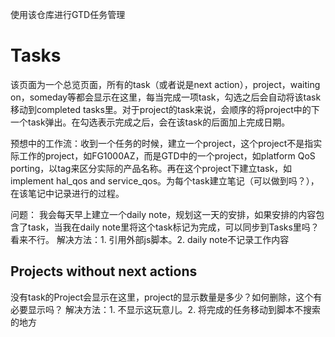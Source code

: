 使用该仓库进行GTD任务管理

# Tasks
该页面为一个总览页面，所有的task（或者说是next action），project，waiting on，someday等都会显示在这里，每当完成一项task，勾选之后会自动将该task移动到completed tasks里。对于project的task来说，会顺序的将project中的下一个task弹出。在勾选表示完成之后，会在该task的后面加上完成日期。

预想中的工作流：收到一个任务的时候，建立一个project，这个project不是指实际工作的project，如FG1000AZ，而是GTD中的一个project，如platform QoS porting，以tag来区分实际的产品名称。再在这个project下建立task，如implement hal_qos and service_qos。为每个task建立笔记（可以做到吗？），在该笔记中记录进行的过程。

问题：
我会每天早上建立一个daily note，规划这一天的安排，如果安排的内容包含了task，当我在daily note里将这个task标记为完成，可以同步到Tasks里吗？看来不行。
解决方法：1. 引用外部js脚本。2. daily note不记录工作内容

## Projects without next actions
没有task的Project会显示在这里，project的显示数量是多少？如何删除，这个有必要显示吗？
解决方法：1. 不显示这玩意儿。2. 将完成的任务移动到脚本不搜索的地方